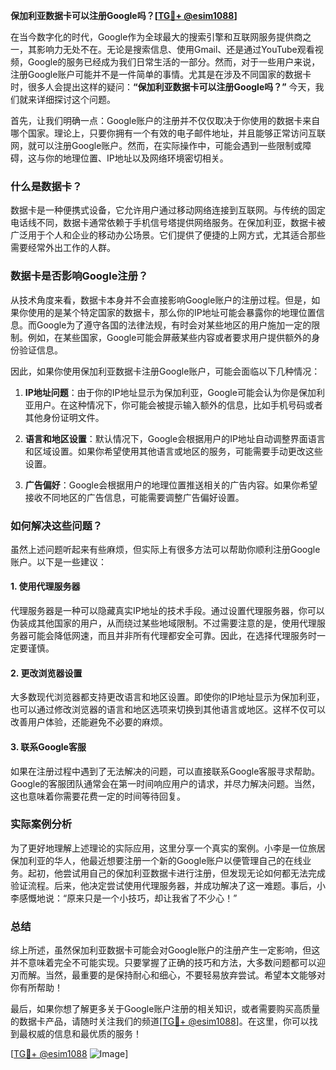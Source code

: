 **保加利亚数据卡可以注册Google吗？[[TG💪+ @esim1088](https://t.me/s/esim1088)]**

在当今数字化的时代，Google作为全球最大的搜索引擎和互联网服务提供商之一，其影响力无处不在。无论是搜索信息、使用Gmail、还是通过YouTube观看视频，Google的服务已经成为我们日常生活的一部分。然而，对于一些用户来说，注册Google账户可能并不是一件简单的事情。尤其是在涉及不同国家的数据卡时，很多人会提出这样的疑问：**“保加利亚数据卡可以注册Google吗？”** 今天，我们就来详细探讨这个问题。

首先，让我们明确一点：Google账户的注册并不仅仅取决于你使用的数据卡来自哪个国家。理论上，只要你拥有一个有效的电子邮件地址，并且能够正常访问互联网，就可以注册Google账户。然而，在实际操作中，可能会遇到一些限制或障碍，这与你的地理位置、IP地址以及网络环境密切相关。

### 什么是数据卡？

数据卡是一种便携式设备，它允许用户通过移动网络连接到互联网。与传统的固定电话线不同，数据卡通常依赖于手机信号塔提供网络服务。在保加利亚，数据卡被广泛用于个人和企业的移动办公场景。它们提供了便捷的上网方式，尤其适合那些需要经常外出工作的人群。

### 数据卡是否影响Google注册？

从技术角度来看，数据卡本身并不会直接影响Google账户的注册过程。但是，如果你使用的是某个特定国家的数据卡，那么你的IP地址可能会暴露你的地理位置信息。而Google为了遵守各国的法律法规，有时会对某些地区的用户施加一定的限制。例如，在某些国家，Google可能会屏蔽某些内容或者要求用户提供额外的身份验证信息。

因此，如果你使用保加利亚数据卡注册Google账户，可能会面临以下几种情况：

1. **IP地址问题**：由于你的IP地址显示为保加利亚，Google可能会认为你是保加利亚用户。在这种情况下，你可能会被提示输入额外的信息，比如手机号码或者其他身份证明文件。
   
2. **语言和地区设置**：默认情况下，Google会根据用户的IP地址自动调整界面语言和区域设置。如果你希望使用其他语言或地区的服务，可能需要手动更改这些设置。

3. **广告偏好**：Google会根据用户的地理位置推送相关的广告内容。如果你希望接收不同地区的广告信息，可能需要调整广告偏好设置。

### 如何解决这些问题？

虽然上述问题听起来有些麻烦，但实际上有很多方法可以帮助你顺利注册Google账户。以下是一些建议：

#### 1. 使用代理服务器

代理服务器是一种可以隐藏真实IP地址的技术手段。通过设置代理服务器，你可以伪装成其他国家的用户，从而绕过某些地域限制。不过需要注意的是，使用代理服务器可能会降低网速，而且并非所有代理都安全可靠。因此，在选择代理服务时一定要谨慎。

#### 2. 更改浏览器设置

大多数现代浏览器都支持更改语言和地区设置。即使你的IP地址显示为保加利亚，也可以通过修改浏览器的语言和地区选项来切换到其他语言或地区。这样不仅可以改善用户体验，还能避免不必要的麻烦。

#### 3. 联系Google客服

如果在注册过程中遇到了无法解决的问题，可以直接联系Google客服寻求帮助。Google的客服团队通常会在第一时间响应用户的请求，并尽力解决问题。当然，这也意味着你需要花费一定的时间等待回复。

### 实际案例分析

为了更好地理解上述理论的实际应用，这里分享一个真实的案例。小李是一位旅居保加利亚的华人，他最近想要注册一个新的Google账户以便管理自己的在线业务。起初，他尝试用自己的保加利亚数据卡进行注册，但发现无论如何都无法完成验证流程。后来，他决定尝试使用代理服务器，并成功解决了这一难题。事后，小李感慨地说：“原来只是一个小技巧，却让我省了不少心！”

### 总结

综上所述，虽然保加利亚数据卡可能会对Google账户的注册产生一定影响，但这并不意味着完全不可能实现。只要掌握了正确的技巧和方法，大多数问题都可以迎刃而解。当然，最重要的是保持耐心和细心，不要轻易放弃尝试。希望本文能够对你有所帮助！

最后，如果你想了解更多关于Google账户注册的相关知识，或者需要购买高质量的数据卡产品，请随时关注我们的频道[[TG💪+ @esim1088](https://t.me/s/esim1088)]。在这里，你可以找到最权威的信息和最优质的服务！

[[TG💪+ @esim1088](https://t.me/s/esim1088) ![Image](https://i.postimg.cc/4NQfJmqS/Snipaste-2025-05-13-00-14-12.png)]